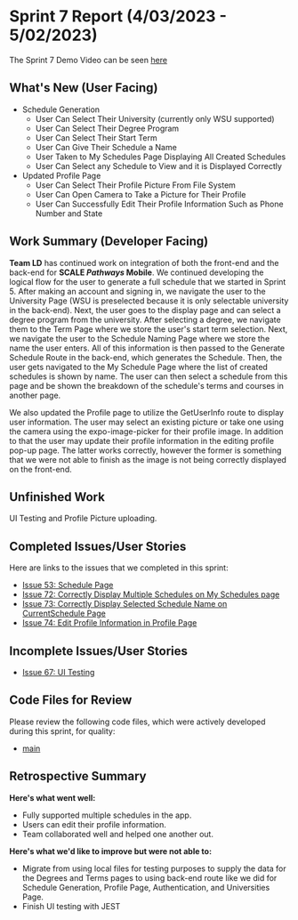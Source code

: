 # **Sprint 7 Report (4/03/2023 - 5/02/2023)**
The Sprint 7 Demo Video can be seen [here](https://drive.google.com/drive/u/1/folders/1P1n4uuetxJVFGgUFsvMhcF7EWabeCwOv)

## **What's New (User Facing)**
* Schedule Generation
  * User Can Select Their University (currently only WSU supported)
  * User Can Select Their Degree Program
  * User Can Select Their Start Term
  * User Can Give Their Schedule a Name
  * User Taken to My Schedules Page Displaying All Created Schedules
  * User Can Select any Schedule to View and it is Displayed Correctly
* Updated Profile Page
  * User Can Select Their Profile Picture From File System
  * User Can Open Camera to Take a Picture for Their Profile
  * User Can Successfully Edit Their Profile Information Such as Phone Number and State

## **Work Summary (Developer Facing)**
**Team LD** has continued work on integration of both the front-end and the back-end for **SCALE _Pathways_ Mobile**. We continued developing the logical flow for the user to generate a full schedule that we started in Sprint 5. After making an account and signing in, we navigate the user to the University Page (WSU is preselected because it is only selectable university in the back-end). Next, the user goes to the display page and can select a degree program from the university. After selecting a degree, we navigate them to the Term Page where we store the user's start term selection. Next, we navigate the user to the Schedule Naming Page where we store the name the user enters. All of this information is then passed to the Generate Schedule Route in the back-end, which generates the Schedule. Then, the user gets navigated to the My Schedule Page where the list of created schedules is shown by name. The user can then select a schedule from this page and be shown the breakdown of the schedule's terms and courses in another page.

We also updated the Profile page to utilize the GetUserInfo route to display user information. The user may select an existing picture or take one using the camera using the expo-image-picker for their profile image. In addition to that the user may update their profile information in the editing profile pop-up page. The latter works correctly, however the former is something that we were not able to finish as the image is not being correctly displayed on the front-end. 

## **Unfinished Work**

UI Testing and Profile Picture uploading.

## **Completed Issues/User Stories**
Here are links to the issues that we completed in this sprint:

* [Issue 53: Schedule Page](https://github.com/WSUCptSCapstone-Fall2022Spring2023/scale-mobilefullstackapp/issues/53)
* [Issue 72:  Correctly Display Multiple Schedules on My Schedules page](https://github.com/WSUCptSCapstone-Fall2022Spring2023/scale-mobilefullstackapp/issues/72)
* [Issue 73:  Correctly Display Selected Schedule Name on CurrentSchedule Page](https://github.com/WSUCptSCapstone-Fall2022Spring2023/scale-mobilefullstackapp/issues/73)
* [Issue 74:  Edit Profile Information in Profile Page](https://github.com/WSUCptSCapstone-Fall2022Spring2023/scale-mobilefullstackapp/issues/74)
  
## **Incomplete Issues/User Stories**

* [Issue 67: UI Testing](https://github.com/WSUCptSCapstone-Fall2022Spring2023/scale-mobilefullstackapp/issues/67)

## **Code Files for Review**
Please review the following code files, which were actively developed during this sprint, for quality:
 * [main](https://github.com/WSUCptSCapstone-Fall2022Spring2023/scale-mobilefullstackapp/tree/main)

 
## **Retrospective Summary**
**Here's what went well:**
* Fully supported multiple schedules in the app.
* Users can edit their profile information.
* Team collaborated well and helped one another out.

**Here's what we'd like to improve but were not able to:**
* Migrate from using local files for testing purposes to supply the data for the Degrees and Terms pages to using back-end route like we did for Schedule Generation, Profile Page, Authentication, and Universities Page.
* Finish UI testing with JEST 